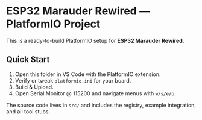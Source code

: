 # ESP32 Marauder Rewired — PlatformIO Project

This is a ready-to-build PlatformIO setup for **ESP32 Marauder Rewired**.

## Quick Start
1. Open this folder in VS Code with the PlatformIO extension.
2. Verify or tweak `platformio.ini` for your board.
3. Build & Upload.
4. Open Serial Monitor @ 115200 and navigate menus with `w/s/e/b`.

The source code lives in `src/` and includes the registry, example integration, and all tool stubs.
